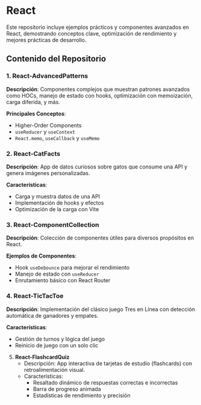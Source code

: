 # React

Este repositorio incluye ejemplos prácticos y componentes avanzados en React, demostrando conceptos clave, optimización de rendimiento y mejores prácticas de desarrollo.

## Contenido del Repositorio

### 1. React-AdvancedPatterns
**Descripción**: Componentes complejos que muestran patrones avanzados como HOCs, manejo de estado con hooks, optimización con memoización, carga diferida, y más.

**Principales Conceptos**:
- Higher-Order Components
- `useReducer` y `useContext`
- `React.memo`, `useCallback` y `useMemo`

### 2. React-CatFacts
**Descripción**: App de datos curiosos sobre gatos que consume una API y genera imágenes personalizadas.

**Características**:
- Carga y muestra datos de una API
- Implementación de hooks y efectos
- Optimización de la carga con Vite

### 3. React-ComponentCollection
**Descripción**: Colección de componentes útiles para diversos propósitos en React.

**Ejemplos de Componentes**:
- Hook `useDebounce` para mejorar el rendimiento
- Manejo de estado con `useReducer`
- Enrutamiento básico con React Router

### 4. React-TicTacToe
**Descripción**: Implementación del clásico juego Tres en Línea con detección automática de ganadores y empates.

**Características**:
- Gestión de turnos y lógica del juego
- Reinicio de juego con un solo clic

5. **React-FlashcardQuiz**
   - Descripción: App interactiva de tarjetas de estudio (flashcards) con retroalimentación visual.
   - Características:
     - Resaltado dinámico de respuestas correctas e incorrectas
     - Barra de progreso animada
     - Estadísticas de rendimiento y precisión
